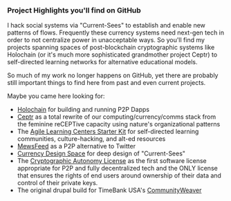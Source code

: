 ### Project Highlights you'll find on GitHub

I hack social systems via "Current-Sees" to establish and enable new patterns of flows. Frequently these currency systems need next-gen tech in order to not centralize power in unacceptable ways. So you'll find my projects spanning spaces of post-blockchain cryptographic systems like Holochain (or it's much more sophisticated grandmother project Ceptr) to self-directed learning networks for alternative educational models. 

So much of my work no longer happens on GitHub, yet there are probably still important things to find here from past and even current projects.

Maybe you came here looking for:
 - [Holochain](https://github.com/holochain/holochain) for building and running P2P Dapps
 - [Ceptr](https://github.com/metacurrency/ceptr) as a total rewrite of our computing/currency/comms stack from the feminine reCEPTive capacity using nature's organizational patterns
 - The [Agile Learning Centers Starter Kit](https://github.com/AgileLearningCenters/StarterKit) for self-directed learning communities, culture-hacking, and alt-ed resources
 - [MewsFeed](https://github.com/geekgene/MewsFeed) as a P2P alternative to Twitter
 - [Currency Design Space](https://github.com/artbrock/currencymap) for deep design of "Current-Sees" 
 - The [Cryptographic Autonomy License](https://github.com/holochain/cryptographic-autonomy-license) as the first software license appropriate for P2P and fully decentralized tech and the ONLY license that ensures the rights of end users around ownership of their data and control of their private keys.
 - The original drupal build for TimeBank USA's [CommunityWeaver](https://github.com/GeekGene/Community-Weaver)


<!--
**artbrock/artbrock** is a ✨ _special_ ✨ repository because its `README.md` (this file) appears on your GitHub profile.

Here are some ideas to get you started:

- 🔭 I’m currently working on ...
- 🌱 I’m currently learning ...
- 👯 I’m looking to collaborate on ...
- 🤔 I’m looking for help with ...
- 💬 Ask me about ...
- 📫 How to reach me: ...
- 😄 Pronouns: ...
- ⚡ Fun fact: ...
-->

